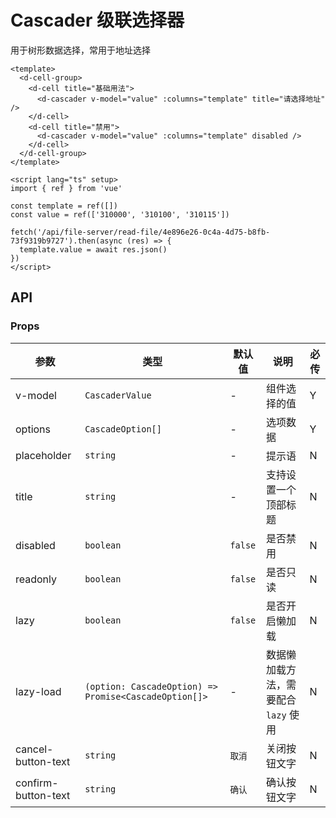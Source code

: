 # Cascader 级联选择器

用于树形数据选择，常用于地址选择

```vue client=Mobile playground=MCascader
<template>
  <d-cell-group>
    <d-cell title="基础用法">
      <d-cascader v-model="value" :columns="template" title="请选择地址" />
    </d-cell>
    <d-cell title="禁用">
      <d-cascader v-model="value" :columns="template" disabled />
    </d-cell>
  </d-cell-group>
</template>

<script lang="ts" setup>
import { ref } from 'vue'

const template = ref([])
const value = ref(['310000', '310100', '310115'])

fetch('/api/file-server/read-file/4e896e26-0c4a-4d75-b8fb-73f9319b9727').then(async (res) => {
  template.value = await res.json()
})
</script>
```

## API

### Props

|参数|类型|默认值|说明|必传|
|----|---|-----|---|----|
|v-model|`CascaderValue`|-|组件选择的值|Y|
|options|`CascadeOption[]`|-|选项数据|Y|
|placeholder|`string`|-|提示语|N|
|title|`string`|-|支持设置一个顶部标题|N|
|disabled|`boolean`|`false`|是否禁用|N|
|readonly|`boolean`|`false`|是否只读|N|
|lazy|`boolean`|`false`|是否开启懒加载|N|
|lazy-load|`(option: CascadeOption) => Promise<CascadeOption[]>`|-|数据懒加载方法，需要配合 `lazy` 使用|N|
|cancel-button-text|`string`|`取消`|关闭按钮文字|N|
|confirm-button-text|`string`|`确认`|确认按钮文字|N|
